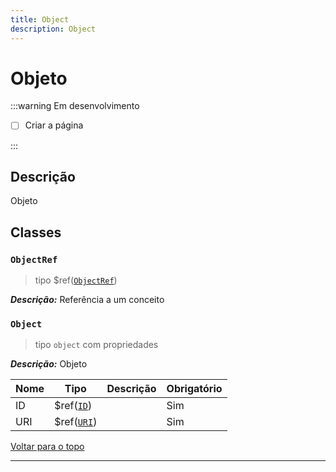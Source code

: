 ```yaml
---
title: Object
description: Object
---
```


# Objeto

:::warning Em desenvolvimento

-   [ ] Criar a página

:::

## Descrição

Objeto

## Classes

### `ObjectRef`

> tipo $ref([`ObjectRef`](metadata#objectref))

**_Descrição:_** Referência a um conceito

### `Object`

> tipo `object` com propriedades

**_Descrição:_** Objeto

| Nome | Tipo                        | Descrição | Obrigatório |
| ---- | --------------------------- | --------- | ----------- |
| ID   | $ref([`ID`](metadata#id))   |           | Sim         |
| URI  | $ref([`URI`](metadata#uri)) |           | Sim         |

[Voltar para o topo](#)

---

